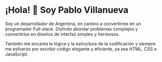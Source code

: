 # ¡Hola! 👋 Soy Pablo Villanueva

Soy un desarrollador de Argentina, en camino a convertirme en un programador Full-stack. 
Disfruto abordar problemas complejos y convertirlos en diseños de interfaz simples y hermosos.

También me encanta la lógica y la estructura de la codificación y siempre me esfuerzo por escribir código elegante y eficiente, ya sea HTML, CSS o JavaScript.


<!--
**PabloVillanueva-Developer/PabloVillanueva-Developer** is a ✨ _special_ ✨ repository because its `README.md` (this file) appears on your GitHub profile.

Here are some ideas to get you started:

- 🔭 I’m currently working on ...
- 🌱 I’m currently learning ...
- 👯 I’m looking to collaborate on ...
- 🤔 I’m looking for help with ...
- 💬 Ask me about ...
- 📫 How to reach me: ...
- 😄 Pronouns: ...
- ⚡ Fun fact: ...
-->
